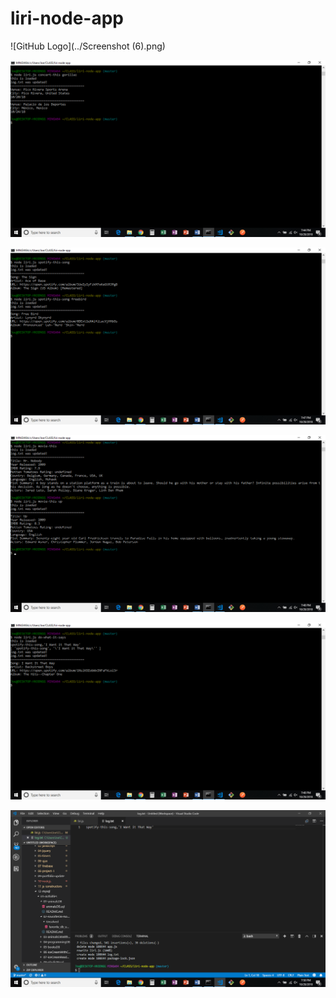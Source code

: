 # liri-node-app

![GitHub Logo](../Screenshot (6).png)

![Alt text](https://github.com/josephfmck/liri-node-app/blob/master/Screenshot%20(6).png?raw=true "Optional Title")

![Alt text](https://github.com/josephfmck/liri-node-app/blob/master/Screenshot%20(7).png?raw=true "Optional Title")

![Alt text](https://github.com/josephfmck/liri-node-app/blob/master/Screenshot%20(8).png?raw=true "Optional Title")

![Alt text](https://github.com/josephfmck/liri-node-app/blob/master/Screenshot%20(9).png?raw=true "Optional Title")

![Alt text](https://github.com/josephfmck/liri-node-app/blob/master/Screenshot%20(10).png?raw=true "Optional Title")


